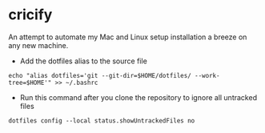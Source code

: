 # cricify
An attempt to automate my Mac and Linux setup installation a breeze on any new machine.

- Add the dotfiles alias to the source file
```
echo "alias dotfiles='git --git-dir=$HOME/dotfiles/ --work-tree=$HOME'" >> ~/.bashrc
```
- Run this command after you clone the repository to ignore all untracked files
```
dotfiles config --local status.showUntrackedFiles no
```